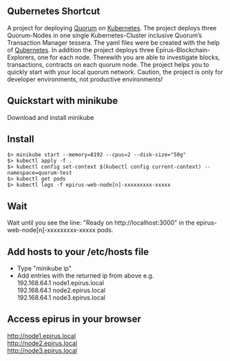 ## Qubernetes Shortcut
A project for deploying [Quorum](https://github.com/jpmorganchase/quorum) on [Kubernetes](https://github.com/kubernetes/kubernetes).
The project deploys three Quorum-Nodes in one single Kubernetes-Cluster inclusive Quorum’s Transaction Manager tessera. The yaml files were be created with the help of [Qubernetes](https://github.com/jpmorganchase/qubernetes). In addition the project deploys three Epirus-Blockchain-Explorers, one for each node. Therewith you are able to investigate blocks, transactions, contracts on each quorum node. The project helps you to quickly start with your local quorum network. Caution, the project is only for developer environments, not productive environments!

## Quickstart with minikube
Download and install minikube

## Install
```shell
$> minikube start --memory=8192 --cpus=2 --disk-size="50g"
$> kubectl apply -f .
$> kubectl config set-context $(kubectl config current-context) --namespace=quorum-test
$> kubectl get pods
$> kubectl logs -f epirus-web-node[n]-xxxxxxxxx-xxxxx
```

## Wait
Wait until you see the line: "Ready on http://localhost:3000" in the epirus-web-node[n]-xxxxxxxxx-xxxxx pods.

## Add hosts to your /etc/hosts file
* Type "minikube ip"
* Add entries with the returned ip from above e.g.  
192.168.64.1		node1.epirus.local  
192.168.64.1		node2.epirus.local  
192.168.64.1		node3.epirus.local  

## Access epirus in your browser
http://node1.epirus.local  
http://node2.epirus.local  
http://node3.epirus.local  